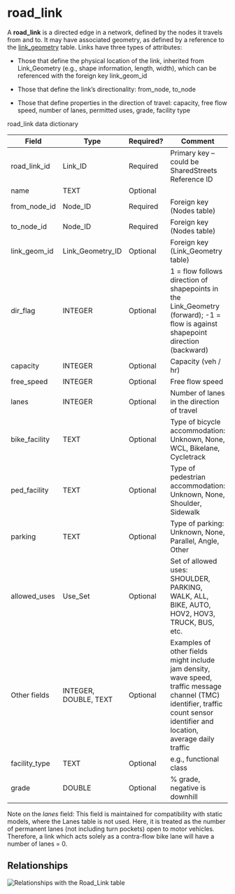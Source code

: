 # road\_link

A **road\_link** is a directed edge in a network, defined by the
nodes it travels from and to. It may have associated geometry, as
defined by a reference to the [link_geometry](Link_Geometry) table. Links have three
types of attributes:

  - Those that define the physical location of the link, inherited from
    Link_Geometry (e.g., shape information, length,
    width), which can be referenced with the foreign key link_geom_id

  - Those that define the link’s directionality: from\_node, to\_node

  - Those that define properties in the direction of travel: capacity,
    free flow speed, number of lanes, permitted uses, grade, facility type

road\_link data dictionary

| Field                                   | Type                  | Required? | Comment                                                                                                                                                                       |
| --------------------------------------- | --------------------- | --------- | ----------------------------------------------------------------------------------------------------------------------------------------------------------------------------- |
| road_link\_id | Link\_ID              | Required  | Primary key – could be SharedStreets Reference ID                                                                                                                             |
| name                                    | TEXT                  | Optional  |                                                                                                                                                                               |
| from\_node_id                              | Node\_ID            | Required  | Foreign key (Nodes table)                                                                                                                                                     |
| to\_node_id                                | Node\_ID            | Required  | Foreign key (Nodes table)                                                                                                                                                     |
| link_geom\_id                      | Link_Geometry\_ID    | Optional  | Foreign key (Link_Geometry table)                                                                                                                                           |
| dir\_flag                        | INTEGER               | Optional  | 1 = flow follows direction of shapepoints in the Link_Geometry (forward); -1 = flow is against shapepoint direction (backward)                                               |
| capacity                                | INTEGER               | Optional  | Capacity (veh / hr)                                                                                                                                                           |
| free_speed                               | INTEGER               | Optional  | Free flow speed                                                                                                                                                               |
| lanes                           | INTEGER               | Optional  | Number of lanes in the direction of travel                                                                                                                                       |
| bike_facility                            | TEXT                  | Optional  | Type of bicycle accommodation: Unknown, None, WCL, Bikelane, Cycletrack                                                                                                       |
| ped_facility                             | TEXT                  | Optional  | Type of pedestrian accommodation: Unknown, None, Shoulder, Sidewalk                                                                                                           |
| parking                                 | TEXT                  | Optional  | Type of parking: Unknown, None, Parallel, Angle, Other                                                                                                                        |
| allowed\_uses                           | Use\_Set              | Optional  | Set of allowed uses: SHOULDER, PARKING, WALK, ALL, BIKE, AUTO, HOV2, HOV3, TRUCK, BUS, etc.                                                                                   |
| Other fields                            | INTEGER, DOUBLE, TEXT | Optional  | Examples of other fields might include jam density, wave speed, traffic message channel (TMC) identifier, traffic count sensor identifier and location, average daily traffic |
| facility\_type                                      | TEXT                  | Optional   | e.g., functional class                                                                                                                               |
| grade                                               | DOUBLE                | Optional   | % grade, negative is downhill                                                                                                   |


Note on the _lanes_ field: This field is maintained for compatibility with static models, where
    the Lanes table is not used. Here, it is treated as the number of
    permanent lanes (not including turn pockets) open to motor vehicles.
    Therefore, a link which acts solely as a contra-flow bike lane will
    have a number of lanes = 0.

## Relationships
![Relationships with the Road_Link table](https://github.com/zephyr-data-specs/GMNS/raw/master/Images/ER_diagrams/road_link.png)